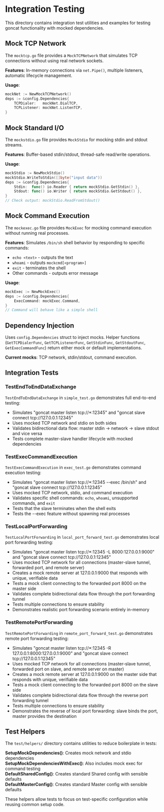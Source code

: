 # Integration Testing

This directory contains integration test utilities and examples for testing goncat functionality with mocked dependencies.

## Mock TCP Network

The `mocktcp.go` file provides a `MockTCPNetwork` that simulates TCP connections without using real network sockets.

**Features**: In-memory connections via `net.Pipe()`, multiple listeners, automatic lifecycle management.

**Usage**:
```go
mockNet := NewMockTCPNetwork()
deps := &config.Dependencies{
    TCPDialer:   mockNet.DialTCP,
    TCPListener: mockNet.ListenTCP,
}
```

## Mock Standard I/O

The `mockstdio.go` file provides `MockStdio` for mocking stdin and stdout streams.

**Features**: Buffer-based stdin/stdout, thread-safe read/write operations.

**Usage**:
```go
mockStdio := NewMockStdio()
mockStdio.WriteToStdin([]byte("input data"))
deps := &config.Dependencies{
    Stdin:  func() io.Reader { return mockStdio.GetStdin() },
    Stdout: func() io.Writer { return mockStdio.GetStdout() },
}
// Check output: mockStdio.ReadFromStdout()
```

## Mock Command Execution

The `mockexec.go` file provides `MockExec` for mocking command execution without running real processes.

**Features**: Simulates `/bin/sh` shell behavior by responding to specific commands:
- `echo <text>` - outputs the text
- `whoami` - outputs `mockcmd[<program>]`
- `exit` - terminates the shell
- Other commands - outputs error message

**Usage**:
```go
mockExec := NewMockExec()
deps := &config.Dependencies{
    ExecCommand: mockExec.Command,
}
// Command will behave like a simple shell
```

## Dependency Injection

Uses `config.Dependencies` struct to inject mocks. Helper functions (`GetTCPDialerFunc`, `GetTCPListenerFunc`, `GetStdinFunc`, `GetStdoutFunc`, `GetExecCommandFunc`) return either mock or default implementations.

**Current mocks**: TCP network, stdin/stdout, command execution.

## Integration Tests

### TestEndToEndDataExchange
`TestEndToEndDataExchange` in `simple_test.go` demonstrates full end-to-end testing:
- Simulates "goncat master listen tcp://*:12345" and "goncat slave connect tcp://127.0.0.1:12345"
- Uses mocked TCP network and stdio on both sides
- Validates bidirectional data flow: master stdin → network → slave stdout and vice versa
- Tests complete master-slave handler lifecycle with mocked dependencies

### TestExecCommandExecution
`TestExecCommandExecution` in `exec_test.go` demonstrates command execution testing:
- Simulates "goncat master listen tcp://*:12345 --exec /bin/sh" and "goncat slave connect tcp://127.0.0.1:12345"
- Uses mocked TCP network, stdio, and command execution
- Validates specific shell commands: `echo`, `whoami`, unsupported commands, and `exit`
- Tests that the slave terminates when the shell exits
- Tests the --exec feature without spawning real processes

### TestLocalPortForwarding
`TestLocalPortForwarding` in `local_port_forward_test.go` demonstrates local port forwarding testing:
- Simulates "goncat master listen tcp://*:12345 -L 8000:127.0.0.1:9000" and "goncat slave connect tcp://127.0.0.1:12345"
- Uses mocked TCP network for all connections (master-slave tunnel, forwarded port, and remote server)
- Creates a mock remote server at 127.0.0.1:9000 that responds with unique, verifiable data
- Tests a mock client connecting to the forwarded port 8000 on the master side
- Validates complete bidirectional data flow through the port forwarding tunnel
- Tests multiple connections to ensure stability
- Demonstrates realistic port forwarding scenario entirely in-memory

### TestRemotePortForwarding
`TestRemotePortForwarding` in `remote_port_forward_test.go` demonstrates remote port forwarding testing:
- Simulates "goncat master listen tcp://*:12345 -R 127.0.0.1:8000:127.0.0.1:9000" and "goncat slave connect tcp://127.0.0.1:12345"
- Uses mocked TCP network for all connections (master-slave tunnel, forwarded port on slave, and remote server on master)
- Creates a mock remote server at 127.0.0.1:9000 on the master side that responds with unique, verifiable data
- Tests a mock client connecting to the forwarded port 8000 on the slave side
- Validates complete bidirectional data flow through the reverse port forwarding tunnel
- Tests multiple connections to ensure stability
- Demonstrates the reverse of local port forwarding: slave binds the port, master provides the destination

## Test Helpers

The `test/helpers/` directory contains utilities to reduce boilerplate in tests:

**SetupMockDependencies()**: Creates mock network and stdio dependencies  
**SetupMockDependenciesWithExec()**: Also includes mock exec for command testing  
**DefaultSharedConfig()**: Creates standard Shared config with sensible defaults  
**DefaultMasterConfig()**: Creates standard Master config with sensible defaults

These helpers allow tests to focus on test-specific configuration while reusing common setup code.
